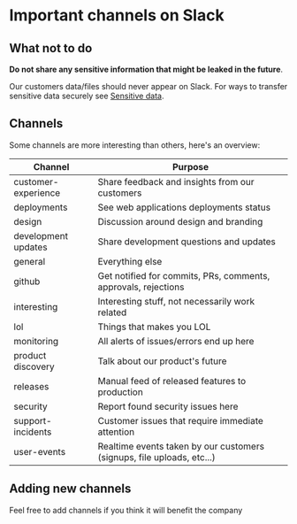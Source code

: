 # Important channels on Slack

## What not to do

**Do not share any sensitive information that might be leaked in the future**.

Our customers data/files should never appear on Slack. For ways to transfer sensitive data securely see [Sensitive data](sensitive_data.md).

## Channels

Some channels are more interesting than others, here's an overview:

| Channel             | Purpose  |
|---------------------|----------|
| customer-experience | Share feedback and insights from our customers |
| deployments         | See web applications deployments status |
| design              | Discussion around design and branding |
| development updates | Share development questions and updates |
| general             | Everything else |
| github              | Get notified for commits, PRs, comments, approvals, rejections |
| interesting         | Interesting stuff, not necessarily work related |
| lol                 | Things that makes you LOL |
| monitoring          | All alerts of issues/errors end up here |
| product discovery   | Talk about our product's future |
| releases            | Manual feed of released features to production |
| security            | Report found security issues here |
| support-incidents   | Customer issues that require immediate attention |
| user-events         | Realtime events taken by our customers (signups, file uploads, etc...) |

## Adding new channels

Feel free to add channels if you think it will benefit the company
